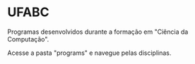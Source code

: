 # UFABC
 Programas desenvolvidos durante a formação em "Ciência da Computação".

 Acesse a pasta "programs" e navegue pelas disciplinas.
